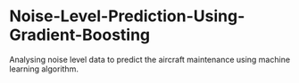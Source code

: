 # Noise-Level-Prediction-Using-Gradient-Boosting
Analysing noise level data to predict the aircraft maintenance using machine learning algorithm.
